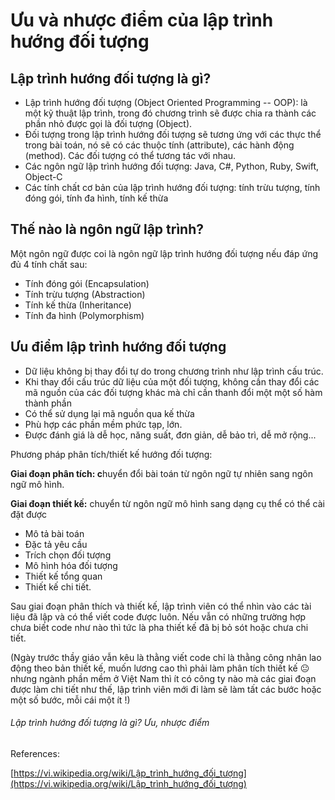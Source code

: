 # Ưu và nhược điểm của lập trình hướng đối tượng

Lập trình hướng đối tượng là gì?
--------------------------------

-   Lập trình hướng đối tượng (Object Oriented Programming -- OOP): là một kỹ thuật lập trình, trong đó chương trình sẽ được chia ra thành các phần nhỏ được gọi là đối tượng (Object).
-   Đối tượng trong lập trình hướng đối tượng sẽ tương ứng với các thực thể trong bài toán, nó sẽ có các thuộc tính (attribute), các hành động (method). Các đối tượng có thể tương tác với nhau.
-   Các ngôn ngữ lập trình hướng đối tượng: Java, C#, Python, Ruby, Swift, Object-C
-   Các tính chất cơ bản của lập trình hướng đối tượng: tính trừu tượng, tính đóng gói, tính đa hình, tính kế thừa

Thế nào là ngôn ngữ lập trình?
------------------------------

Một ngôn ngữ được coi là ngôn ngữ lập trình hướng đối tượng nếu đáp ứng đủ 4 tính chất sau:

-   Tính đóng gói (Encapsulation)
-   Tính trừu tượng (Abstraction)
-   Tính kế thừa (Inheritance)
-   Tính đa hình (Polymorphism)

Ưu điểm lập trình hướng đối tượng
---------------------------------

-   Dữ liệu không bị thay đổi tự do trong chương trình như lập trình cấu trúc.
-   Khi thay đổi cấu trúc dữ liệu của một đối tượng, không cần thay đổi các mã nguồn của các đối tượng khác mà chỉ cần thanh đổi một một số hàm thành phần
-   Có thể sử dụng lại mã nguồn qua kế thừa
-   Phù hợp các phần mềm phức tạp, lớn.
-   Được đánh giá là dễ học, năng suất, đơn giản, dễ bảo trì, dễ mở rộng...

Phương pháp phân tích/thiết kế hướng đối tượng:

**Giai đoạn phân tích: c**huyển đổi bài toán từ ngôn ngữ tự nhiên sang ngôn ngữ mô hình.

**Giai đoạn thiết kế:** chuyển từ ngôn ngữ mô hình sang dạng cụ thể có thể cài đặt được

-   Mô tả bài toán
-   Đặc tả yêu cầu
-   Trích chọn đối tượng
-   Mô hình hóa đối tượng
-   Thiết kế tổng quan
-   Thiết kế chi tiết.

Sau giai đoạn phân thích và thiết kế, lập trình viên có thể nhìn vào các tài liệu đã lập và có thể viết code được luôn. Nếu vẫn có những trường hợp chưa biết code như nào thì tức là pha thiết kế đã bị bỏ sót hoặc chưa chi tiết.

(Ngày trước thầy giáo vẫn kêu là thằng viết code chỉ là thằng công nhân lao động theo bản thiết kế, muốn lương cao thì phải làm phân tích thiết kế 😐 nhưng ngành phần mềm ở Việt Nam thì ít có công ty nào mà các giai đoạn được làm chi tiết như thế, lập trình viên mới đi làm sẽ làm tất các bước hoặc một số bước, mỗi cái một ít !)

###### Lập trình hướng đối tượng là gì? Ưu, nhược điểm

References:

[https://vi.wikipedia.org/wiki/Lập_trình_hướng_đối_tượng](https://vi.wikipedia.org/wiki/Lập_trình_hướng_đối_tượng)
